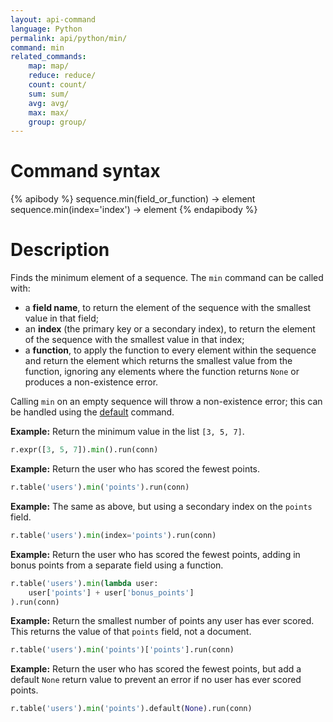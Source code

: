 ```yaml
---
layout: api-command
language: Python
permalink: api/python/min/
command: min
related_commands:
    map: map/
    reduce: reduce/
    count: count/
    sum: sum/
    avg: avg/
    max: max/
    group: group/
---
```


# Command syntax #

{% apibody %}
sequence.min(field_or_function) &rarr; element
sequence.min(index='index') &rarr; element
{% endapibody %}

# Description #

Finds the minimum element of a sequence. The `min` command can be called with:

* a **field name**, to return the element of the sequence with the smallest value in that field;
* an **index** (the primary key or a secondary index), to return the element of the sequence with the smallest value in that index;
* a **function**, to apply the function to every element within the sequence and return the element which returns the smallest value from the function, ignoring any elements where the function returns `None` or produces a non-existence error.

Calling `min` on an empty sequence will throw a non-existence error; this can be handled using the [default](/api/python/default/) command.

__Example:__ Return the minimum value in the list `[3, 5, 7]`.

```py
r.expr([3, 5, 7]).min().run(conn)
```

__Example:__ Return the user who has scored the fewest points.

```py
r.table('users').min('points').run(conn)
```

__Example:__ The same as above, but using a secondary index on the `points` field.

```py
r.table('users').min(index='points').run(conn)
```

__Example:__ Return the user who has scored the fewest points, adding in bonus points from a separate field using a function.

```py
r.table('users').min(lambda user:
    user['points'] + user['bonus_points']
).run(conn)
```

__Example:__ Return the smallest number of points any user has ever scored. This returns the value of that `points` field, not a document.

```py
r.table('users').min('points')['points'].run(conn)
```

__Example:__ Return the user who has scored the fewest points, but add a default `None` return value to prevent an error if no user has ever scored points.

```py
r.table('users').min('points').default(None).run(conn)
```
